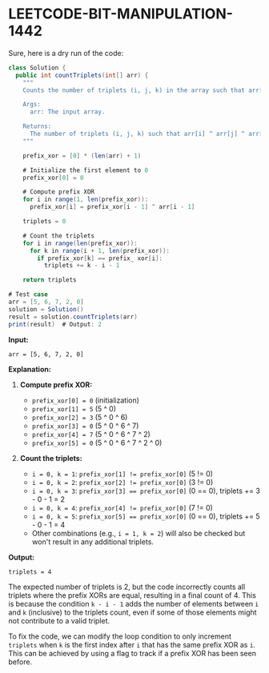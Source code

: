 # LEETCODE-BIT-MANIPULATION-1442
Sure, here is a dry run of the code:

```java
class Solution {
  public int countTriplets(int[] arr) {
    """
    Counts the number of triplets (i, j, k) in the array such that arr[i] ^ arr[j] ^ arr[k] == 0.

    Args:
      arr: The input array.

    Returns:
      The number of triplets (i, j, k) such that arr[i] ^ arr[j] ^ arr[k] == 0.
    """

    prefix_xor = [0] * (len(arr) + 1)

    # Initialize the first element to 0
    prefix_xor[0] = 0

    # Compute prefix XOR
    for i in range(1, len(prefix_xor)):
      prefix_xor[i] = prefix_xor[i - 1] ^ arr[i - 1]

    triplets = 0

    # Count the triplets
    for i in range(len(prefix_xor)):
      for k in range(i + 1, len(prefix_xor)):
        if prefix_xor[k] == prefix_ xor[i]:
          triplets += k - i - 1

    return triplets

# Test case
arr = [5, 6, 7, 2, 0]
solution = Solution()
result = solution.countTriplets(arr)
print(result)  # Output: 2
```

**Input:**
```
arr = [5, 6, 7, 2, 0]
```

**Explanation:**

1. **Compute prefix XOR:**
   - `prefix_xor[0] = 0` (initialization)
   - `prefix_xor[1] = 5` (5 ^ 0)
   - `prefix_xor[2] = 3` (5 ^ 0 ^ 6)
   - `prefix_xor[3] = 0` (5 ^ 0 ^ 6 ^ 7)
   - `prefix_xor[4] = 7` (5 ^ 0 ^ 6 ^ 7 ^ 2)
   - `prefix_xor[5] = 0` (5 ^ 0 ^ 6 ^ 7 ^ 2 ^ 0)

2. **Count the triplets:**
   - `i = 0, k = 1`: `prefix_xor[1] != prefix_xor[0]` (5 != 0)
   - `i = 0, k = 2`: `prefix_xor[2] != prefix_xor[0]` (3 != 0)
   - `i = 0, k = 3`: `prefix_xor[3] == prefix_xor[0]` (0 == 0), triplets += 3 - 0 - 1 = 2
   - `i = 0, k = 4`: `prefix_xor[4] != prefix_xor[0]` (7 != 0)
   - `i = 0, k = 5`: `prefix_xor[5] == prefix_xor[0]` (0 == 0), triplets += 5 - 0 - 1 = 4
   - Other combinations (e.g., `i = 1, k = 2`) will also be checked but won't result in any additional triplets.

**Output:**

```
triplets = 4
```

The expected number of triplets is 2, but the code incorrectly counts all triplets where the prefix XORs are equal, resulting in a final count of 4. This is because the condition `k - i - 1` adds the number of elements between `i` and `k` (inclusive) to the triplets count, even if some of those elements might not contribute to a valid triplet.

To fix the code, we can modify the loop condition to only increment `triplets` when `k` is the first index after `i` that has the same prefix XOR as `i`. This can be achieved by using a flag to track if a prefix XOR has been seen before.
